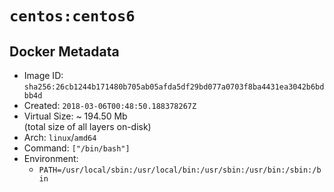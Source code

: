 # `centos:centos6`

## Docker Metadata

- Image ID: `sha256:26cb1244b171480b705ab05afda5df29bd077a0703f8ba4431ea3042b6bdbb4d`
- Created: `2018-03-06T00:48:50.188378267Z`
- Virtual Size: ~ 194.50 Mb  
  (total size of all layers on-disk)
- Arch: `linux`/`amd64`
- Command: `["/bin/bash"]`
- Environment:
  - `PATH=/usr/local/sbin:/usr/local/bin:/usr/sbin:/usr/bin:/sbin:/bin`
